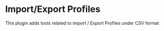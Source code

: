 # Import/Export Profiles

This plugin adds tools related to import / Export Profiles under CSV format

